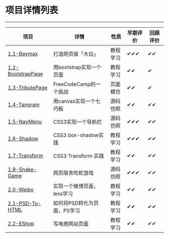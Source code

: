 # 项目详情列表
---
|项目|详情|性质|早期评价|回顾评价|
|---|----|---|---|---|
|[1.1-Baymax](https://github.com/ckinmind/WebHub/tree/master/Project/1.1-Baymax) |打造网页版「大白」 | 教程学习 |✔✔✔|✔✔|
|[1.2-BootstrapPage](https://github.com/ckinmind/WebHub/tree/master/Project/1.2-BootstrapPage) |用bootstrap实现一个页面 |教程学习|✔✔|✔|
|[1.3-TributePage](https://github.com/ckinmind/WebHub/tree/master/Project/1.3-TributePage)|FreeCodeCamp的一个挑战|页面模仿|✔✔|✔|
|[1.4-Tangram](https://github.com/ckinmind/WebHub/tree/master/Project/1.4-Tangram)|用canvas实现一个七巧板|源码仿照|✔✔|✔✔|
|[1.5-NavMenu](https://github.com/ckinmind/WebHub/tree/master/Project/1.5-NavMenu)|CSS3实现一个导航栏|源码仿照|✔✔✔|✔✔|
|[1.6-Shadow](https://github.com/ckinmind/WebHub/tree/master/Project/1.6-shadow)|CSS3 box-shadow实践|教程学习|✔✔✔|✔✔|
|[1.7-Transform](https://github.com/ckinmind/WebHub/tree/master/Project/1.7-transform)|CSS3 Transform 实践|教程学习|✔✔|✔✔|
|[1.9-Snake-Game](https://github.com/ckinmind/WebHub/tree/master/Project/1.9-Snake-Game)|网页版贪吃蛇游戏|源码仿照|✔✔✔|✔✔|
|[2.0-Weibo](https://github.com/ckinmind/WebHub/tree/master/Project/2.0-Weibo)|实现一个微博页面，less学习|教程学习|✔✔|✔✔|
|[2.1-PSD-To-HTML](https://github.com/ckinmind/WebHub/tree/master/Project/2.1-PSD-To-HTML)|如何将PSD转化为页面，PS学习|教程学习|✔✔|✔✔|
|[2.2-EShop](https://github.com/ckinmind/WebHub/tree/master/Project/2.2-EShop)|写电商网站页面|教程学习|✔✔|✔✔|
